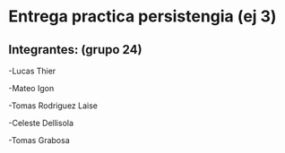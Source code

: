 # Entrega practica persistengia (ej 3)
## Integrantes: (grupo 24)
-Lucas Thier

-Mateo Igon

-Tomas Rodriguez Laise

-Celeste Dellisola

-Tomas Grabosa
